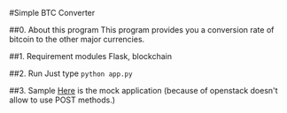 #Simple BTC Converter

##0. About this program
This program provides you a conversion rate of bitcoin to the other major currencies.

##1. Requirement modules
Flask, blockchain

##2. Run
Just type `python app.py`

##3. Sample
[Here](http://btcconverter-kotaura.rhcloud.com) is the mock application (because of openstack doesn't allow to use POST methods.)